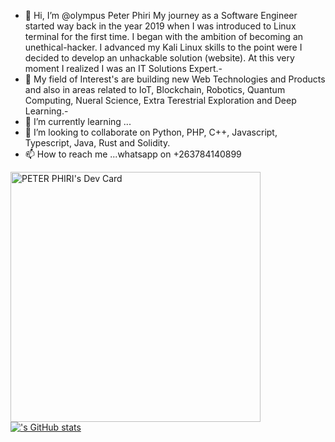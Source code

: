 - 👋 Hi, I’m @olympus Peter Phiri My journey as a Software Engineer started way back in the year 2019 when I was introduced to Linux terminal for the first time. I began with the ambition of becoming an unethical-hacker. I advanced my Kali Linux skills to the point were I decided to develop an unhackable solution (website). At this very moment I realized I was an IT Solutions Expert.- 
- 👀 My field of Interest's are building new  Web Technologies and Products and also in areas related to IoT, Blockchain, Robotics, Quantum Computing, Nueral Science, Extra Terestrial Exploration and Deep Learning.- 
- 🌱 I’m currently learning ...
- 💞️ I’m looking to collaborate on Python, PHP, C++, Javascript, Typescript, Java, Rust and Solidity.
- 📫 How to reach me ...whatsapp on +263784140899

<!---
olyphiri/olyphiri is a ✨ special ✨ repository because its `README.md` (this file) appears on your GitHub profile.
You can click the Preview link to take a look at your changes.
--->

<a rect xmlns="http://www.w3.org/2000/svg" data-testid="card-bg" x="0.5" y="0.5" rx="4.5" height="99%" stroke="#e4e2e2" width="349" fill="#151515" stroke-opacity="1"/>

<a href="https://app.daily.dev/petsooo"><img src="https://api.daily.dev/devcards/86172217167c4447947a5aafb6deb361.png?r=we0" width="400" alt="PETER PHIRI's Dev Card"/></a>
[![<olyphiri>'s GitHub stats](https://github-readme-stats.vercel.app/api?username=<your-github-username>&show_icons=true&theme=radical)](https://github.com/<your-github-username>)
